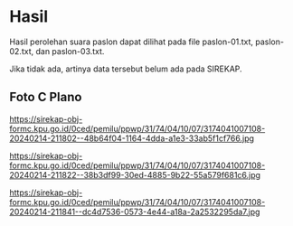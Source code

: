 # Hasil

Hasil perolehan suara paslon dapat dilihat pada file paslon-01.txt, paslon-02.txt, dan paslon-03.txt.

Jika tidak ada, artinya data tersebut belum ada pada SIREKAP.

## Foto C Plano

https://sirekap-obj-formc.kpu.go.id/0ced/pemilu/ppwp/31/74/04/10/07/3174041007108-20240214-211802--48b64f04-1164-4dda-a1e3-33ab5f1cf766.jpg

https://sirekap-obj-formc.kpu.go.id/0ced/pemilu/ppwp/31/74/04/10/07/3174041007108-20240214-211822--38b3df99-30ed-4885-9b22-55a579f681c6.jpg

https://sirekap-obj-formc.kpu.go.id/0ced/pemilu/ppwp/31/74/04/10/07/3174041007108-20240214-211841--dc4d7536-0573-4e44-a18a-2a2532295da7.jpg
